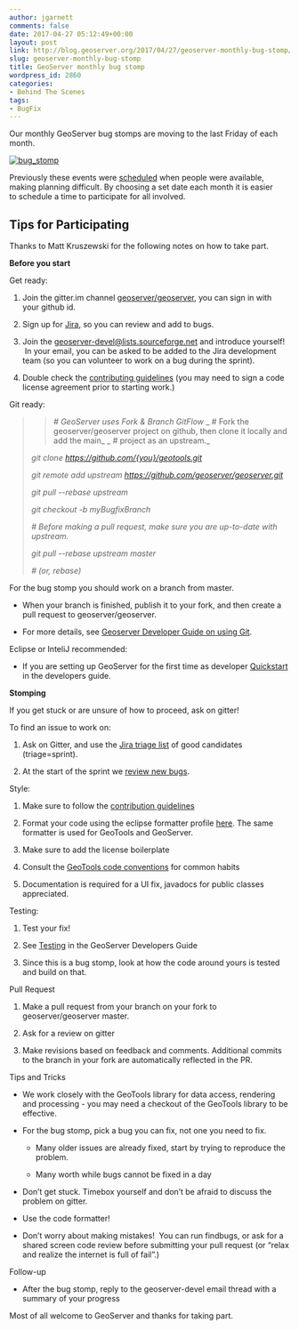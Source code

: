```yaml
---
author: jgarnett
comments: false
date: 2017-04-27 05:12:49+00:00
layout: post
link: http://blog.geoserver.org/2017/04/27/geoserver-monthly-bug-stomp/
slug: geoserver-monthly-bug-stomp
title: GeoServer monthly bug stomp
wordpress_id: 2860
categories:
- Behind The Scenes
tags:
- BugFix
---
```


Our monthly GeoServer bug stomps are moving to the last Friday of each month.

[![bug_stomp](http://blog.geoserver.org/wp-content/uploads/2017/04/bug_stomp.png)](http://blog.geoserver.org/wp-content/uploads/2017/04/bug_stomp.png)

Previously these events were [scheduled](http://blog.geoserver.org/2016/11/09/bug-stomp/) when people were available, making planning difficult. By choosing a set date each month it is easier to schedule a time to participate for all involved.


## Tips for Participating


Thanks to Matt Kruszewski for the following notes on how to take part.

**Before you start**

Get ready:



 	
  1. Join the gitter.im channel [geoserver/geoserver](https://gitter.im/geoserver/geoserver), you can sign in with your github id.

 	
  2. Sign up for [Jira](https://osgeo-org.atlassian.net/projects/), so you can review and add to bugs.

 	
  3. Join the [geoserver-devel@lists.sourceforge.net](https://lists.sourceforge.net/lists/listinfo/geoserver-devel) and introduce yourself!  In your email, you can be asked to be added to the Jira development team (so you can volunteer to work on a bug during the sprint).

 	
  4. Double check the [contributing guidelines](https://github.com/geoserver/geoserver/blob/master/CONTRIBUTING.md) (you may need to sign a code license agreement prior to starting work.)


Git ready:


<blockquote>

> 
> _# GeoServer uses Fork & Branch GitFlow_
_ # Fork the geoserver/geoserver project on github, then clone it locally and add the main_
_ # project as an upstream._
> 
> 
_git clone https://github.com/{you}/geotools.git_

_git remote add upstream https://github.com/geoserver/geoserver.git_

_git pull --rebase upstream_

_git checkout -b myBugfixBranch_

_# Before making a pull request, make sure you are up-to-date with upstream._

_git pull --rebase upstream master_

_# (or, rebase)_</blockquote>




For the bug stomp you should work on a branch from master.






 	
  * When your branch is finished, publish it to your fork, and then create a pull request to geoserver/geoserver.

 	
  * For more details, see [Geoserver Developer Guide on using Git](http://docs.geoserver.org/stable/en/developer/source.html#git).




Eclipse or InteliJ recommended:






 	
  * If you are setting up GeoServer for the first time as developer [Quickstart](http://docs.geoserver.org/stable/en/developer/quickstart/index.html#run-geoserver-from-eclipse) in the developers guide.




**Stomping**


If you get stuck or are unsure of how to proceed, ask on gitter!

To find an issue to work on:



 	
  1. Ask on Gitter, and use the [Jira triage list](https://osgeo-org.atlassian.net/issues/?jql=project%20in%20(GEOS%2C%20GEOT)%20AND%20status%20in%20(Open%2C%20%22In%20Progress%22%2C%20Reopened)%20AND%20resolution%20%3D%20Unresolved%20AND%20Triage%20%3D%20sprint%20ORDER%20BY%20key%20DESC%2C%20summary%20DESC%2C%20priority%20DESC%2C%20updated%20DESC) of good candidates (triage=sprint).

 	
  2. At the start of the sprint we [review new bugs](https://osgeo-org.atlassian.net/issues/?jql=project%20in%20(GEOS%2C%20GEOT)%20AND%20status%20in%20(Open%2C%20%22In%20Progress%22%2C%20Reopened)%20AND%20resolution%20%3D%20Unresolved%20AND%20created%20%3E%3D%20-4w%20ORDER%20BY%20created%20ASC%2C%20key%20DESC%2C%20summary%20DESC%2C%20priority%20DESC%2C%20updated%20DESC).


Style:

 	
  1. Make sure to follow the [contribution guidelines](https://github.com/geoserver/geoserver/blob/master/CONTRIBUTING.md)

 	
  2. Format your code using the eclipse formatter profile [here](http://docs.geotools.org/latest/developer/conventions/code/style.html). The same formatter is used for GeoTools and GeoServer.

 	
  3. Make sure to add the license boilerplate

 	
  4. Consult the [GeoTools code conventions](http://docs.geotools.org/latest/developer/conventions/index.html) for common habits

 	
  5. Documentation is required for a UI fix, javadocs for public classes appreciated.


Testing:

 	
  1. Test your fix!

 	
  2. See [Testing](http://docs.geoserver.org/stable/en/developer/programming-guide/testing/index.html) in the GeoServer Developers Guide

 	
  3. Since this is a bug stomp, look at how the code around yours is tested and build on that.


Pull Request

 	
  1. Make a pull request from your branch on your fork to geoserver/geoserver master.

 	
  2. Ask for a review on gitter

 	
  3. Make revisions based on feedback and comments. Additional commits to the branch in your fork are automatically reflected in the PR.


Tips and Tricks

 	
  * We work closely with the GeoTools library for data access, rendering and processing - you may need a checkout of the GeoTools library to be effective.

 	
  * For the bug stomp, pick a bug you can fix, not one you need to fix.

 	
    * Many older issues are already fixed, start by trying to reproduce the problem.

 	
    * Many worth while bugs cannot be fixed in a day




 	
  * Don’t get stuck. Timebox yourself and don’t be afraid to discuss the problem on gitter.

 	
  * Use the code formatter!

 	
  * Don’t worry about making mistakes!  You can run findbugs, or ask for a shared screen code review before submitting your pull request (or “relax and realize the internet is full of fail”.)


Follow-up

 	
  * After the bug stomp, reply to the geoserver-devel email thread with a summary of your progress


Most of all welcome to GeoServer and thanks for taking part.
